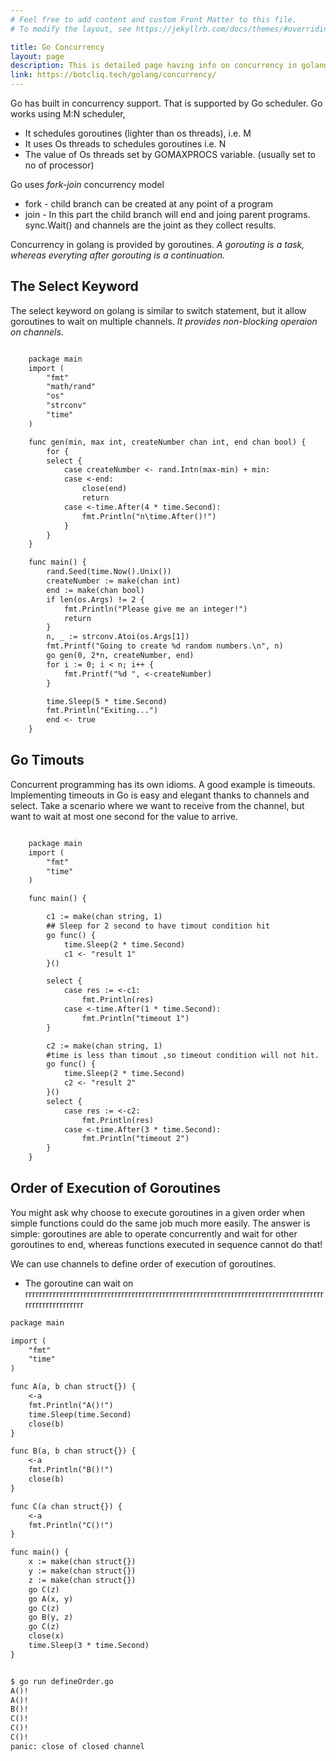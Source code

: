 ```yaml
---
# Feel free to add content and custom Front Matter to this file.
# To modify the layout, see https://jekyllrb.com/docs/themes/#overriding-theme-defaults

title: Go Concurrency
layout: page
description: This is detailed page having info on concurrency in golang.
link: https://botcliq.tech/golang/concurrency/
---
```

 Go has built in concurrency support. That is supported by Go scheduler.
 Go works using M:N scheduler,
  - It schedules goroutines (lighter than os threads), i.e. M
  - It uses Os threads to schedules goroutines i.e. N
  - The value of Os threads set by GOMAXPROCS variable. (usually set to no of processor)
 
 Go uses *fork-join* concurrency model
   * fork - child branch can be created at any point of a program
   * join - In this part the child branch will end and joing parent programs.
          sync.Wait() and channels are the joint as they collect results.
          
Concurrency in golang is provided by goroutines. 
 *A gorouting is a task, whereas everyting after gorouting is a continuation.*

## The Select Keyword
  The select keyword on golang is similar to switch statement, but it allow goroutines to wait on multiple channels.
  *It provides non-blocking operaion on channels.*
  
```txt

    package main
    import (
	    "fmt"
	    "math/rand"
	    "os"
	    "strconv"
	    "time"
    )

    func gen(min, max int, createNumber chan int, end chan bool) {
	    for {
		select {
		    case createNumber <- rand.Intn(max-min) + min:
		    case <-end:
			    close(end)
			    return
		    case <-time.After(4 * time.Second):
			    fmt.Println("n\time.After()!")
		    }
	    }
    }

    func main() {
	    rand.Seed(time.Now().Unix())
	    createNumber := make(chan int)
	    end := make(chan bool)
	    if len(os.Args) != 2 {
		    fmt.Println("Please give me an integer!")
		    return
	    }
	    n, _ := strconv.Atoi(os.Args[1])
	    fmt.Printf("Going to create %d random numbers.\n", n)
	    go gen(0, 2*n, createNumber, end)
	    for i := 0; i < n; i++ {
		    fmt.Printf("%d ", <-createNumber)
	    }

	    time.Sleep(5 * time.Second)
	    fmt.Println("Exiting...")
	    end <- true
    }
```

## Go Timouts
  Concurrent programming has its own idioms. A good example is timeouts.
Implementing timeouts in Go is easy and elegant thanks to channels and select.
 Take a scenario where we want to receive from the channel, but want to wait at most one second for the value to arrive.
```txt

    package main
    import (
        "fmt"
        "time"
    )

    func main() {

        c1 := make(chan string, 1)
        ## Sleep for 2 second to have timout condition hit
        go func() {
            time.Sleep(2 * time.Second)
            c1 <- "result 1"
        }()

        select {
            case res := <-c1:
                fmt.Println(res)
            case <-time.After(1 * time.Second):
                fmt.Println("timeout 1")
        }

        c2 := make(chan string, 1)
        #time is less than timout ,so timeout condition will not hit.
        go func() {
            time.Sleep(2 * time.Second)
            c2 <- "result 2"
        }()
        select {
            case res := <-c2:
                fmt.Println(res)
            case <-time.After(3 * time.Second):
                fmt.Println("timeout 2")
        }
    }
```

## Order of Execution of Goroutines
  You might ask why choose to execute goroutines in a given order when
simple functions could do the same job much more easily. The answer is
simple: goroutines are able to operate concurrently and wait for other
goroutines to end, whereas functions executed in sequence cannot do that!

  We can use channels to define order of execution of goroutines.
  * The goroutine can wait on rrrrrrrrrrrrrrrrrrrrrrrrrrrrrrrrrrrrrrrrrrrrrrrrrrrrrrrrrrrrrrrrrrrrrrrrrrrrrrrrrrrrrrrrrrrrrrrrrrrrrrrr
 
```txt
package main

import (
	"fmt"
	"time"
)

func A(a, b chan struct{}) {
	<-a
	fmt.Println("A()!")
	time.Sleep(time.Second)
	close(b)
}

func B(a, b chan struct{}) {
	<-a
	fmt.Println("B()!")
	close(b)
}

func C(a chan struct{}) {
	<-a
	fmt.Println("C()!")
}

func main() {
	x := make(chan struct{})
	y := make(chan struct{})
	z := make(chan struct{})
	go C(z)
	go A(x, y)
	go C(z)
	go B(y, z)
	go C(z)
	close(x)
	time.Sleep(3 * time.Second)
}


$ go run defineOrder.go
A()!
A()!
B()!
C()!
C()!
C()!
panic: close of closed channel
```
